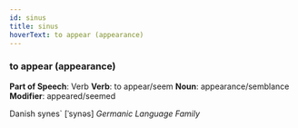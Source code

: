 ```yaml
---
id: sinus
title: sinus
hoverText: to appear (appearance)
---
```


### to appear (appearance)

**Part of Speech**: Verb
**Verb**: to appear/seem
**Noun**: appearance/semblance
**Modifier**: appeared/seemed

Danish synes` [ˈsynəs]
*Germanic Language Family*